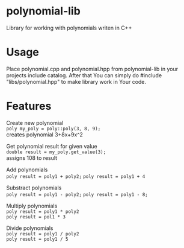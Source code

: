 # polynomial-lib
Library for working with polynomials writen in C++

# Usage
Place polynomial.cpp and polynomial.hpp from polynomial-lib in your projects include catalog.
After that You can simply do #include "libs/polynomial.hpp" to make library work in Your code.

# Features
Create new polynomial</br>
`poly my_poly = poly::poly(3, 8, 9);`</br>
creates polynomial 3+8x+9x^2

Get polynomial result for given value</br>
`double result = my_poly.get_value(3);`</br>
assigns 108 to result

Add polynomials</br>
`poly result = poly1 + poly2;`
`poly result = poly1 + 4`

Substract polynomials</br>
`poly result = poly1 - poly2;`
`poly result = poly1 - 8;`

Multiply polynomials</br>
`poly result = poly1 * poly2`</br>
`poly result = pol1 * 3`

Divide polynomials</br>
`poly result = poly1 / poly2`</br>
`poly result = poly1 / 5`</br>
